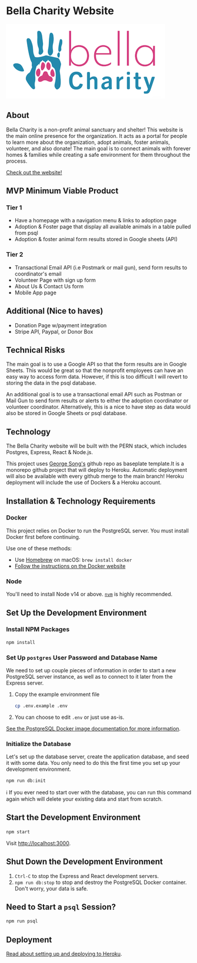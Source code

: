 # Bella Charity Website


![alt text](https://github.com/aedward8/BellaCharity/blob/main/docs/images/BellaCharityLogo.png "Bella Charity Logo")

## About

Bella Charity is a non-profit animal sanctuary and shelter! This website is the main online presence for the organization. It acts as a portal for people to learn more about the organization, adopt animals, foster animals, volunteer, and also donate! The main goal is to connect animals with forever homes & families while creating a safe environment for them throughout the process.

[Check out the website!][live]


## MVP Minimum Viable Product

### Tier 1
* Have a homepage with a navigation menu & links to adoption page
* Adoption & Foster page that display all available animals in a table pulled from psql
* Adoption & foster animal form results stored in Google sheets (API)

### Tier 2
* Transactional Email API (i.e Postmark or mail gun), send form results to coordinator's email
* Volunteer Page with sign up form
* About Us & Contact Us form
* Mobile App page

## Additional (Nice to haves)
* Donation Page w/payment integration
* Stripe API, Paypal, or Donor Box

## Technical Risks
The main goal is to use a Google API so that the form results are in Google Sheets. This would be great so that the nonprofit employees can have an easy way to access form data. However, if this is too difficult I will revert to storing the data in the psql database.

An additional goal is to use a transactional email API such as Postman or Mail Gun to send form results or alerts to either the adoption coordinator or volunteer coordinator. Alternatively, this is a nice to have step as data would also be stored in Google Sheets or psql database.

## Technology

The Bella Charity website will be built with the PERN stack, which includes Postgres, Express, React & Node.js.

This project uses [George Song's][george] github repo as baseplate template.It is a monorepo github project that will deploy to Heroku. Automatic deployment will also be available with every github merge to the main branch! Heroku deployment will include the use of Dockers & a Heroku account.

## Installation & Technology Requirements

### Docker

This project relies on Docker to run the PostgreSQL server. You must install Docker first before continuing.

Use one of these methods:

- Use [Homebrew][] on macOS: `brew install docker`
- [Follow the instructions on the Docker website][docker-www]

### Node

You'll need to install Node v14 or above. [`nvm`][nvm] is highly recommended.

## Set Up the Development Environment

### Install NPM Packages

```sh
npm install
```

### Set Up `postgres` User Password and Database Name

We need to set up couple pieces of information in order to start a new
PostgreSQL server instance, as well as to connect to it later from the Express
server.

1. Copy the example environment file

   ```sh
   cp .env.example .env
   ```

2. You can choose to edit `.env` or just use as-is.

[See the PostgreSQL Docker image documentation for more
information][dh-postgres].

### Initialize the Database

Let's set up the database server, create the application database, and seed it
with some data. You only need to do this the first time you set up your
development environment.

```sh
npm run db:init
```

ℹ️ If you ever need to start over with the database, you can run this command
again which will delete your existing data and start from scratch.

## Start the Development Environment

```sh
npm start
```

Visit <http://localhost:3000>.

## Shut Down the Development Environment

1. `Ctrl-C` to stop the Express and React development servers.
1. `npm run db:stop` to stop and destroy the PostgreSQL Docker container. Don't
   worry, your data is safe.

## Need to Start a `psql` Session?

```sh
npm run psql
```
## Deployment

[Read about setting up and deploying to Heroku](docs/deployment.md).

[deploy-badge]: https://github.com/gsong/express-react-project-example/actions/workflows/deploy.yaml/badge.svg
[deploy-workflow]: https://github.com/gsong/express-react-project-example/actions/workflows/deploy.yaml
[dh-postgres]: https://hub.docker.com/_/postgres
[docker-www]: https://docs.docker.com/get-docker/
[george]: https://github.com/gsong/express-react-project-example
[homebrew]: https://brew.sh
[live]: https://bella-charity.herokuapp.com/
[nvm]: https://github.com/nvm-sh/nvm
[reset-badge]: https://github.com/gsong/express-react-project-example/actions/workflows/reset-db.yml/badge.svg
[reset-workflow]: https://github.com/gsong/express-react-project-example/actions/workflows/reset-db.yml
